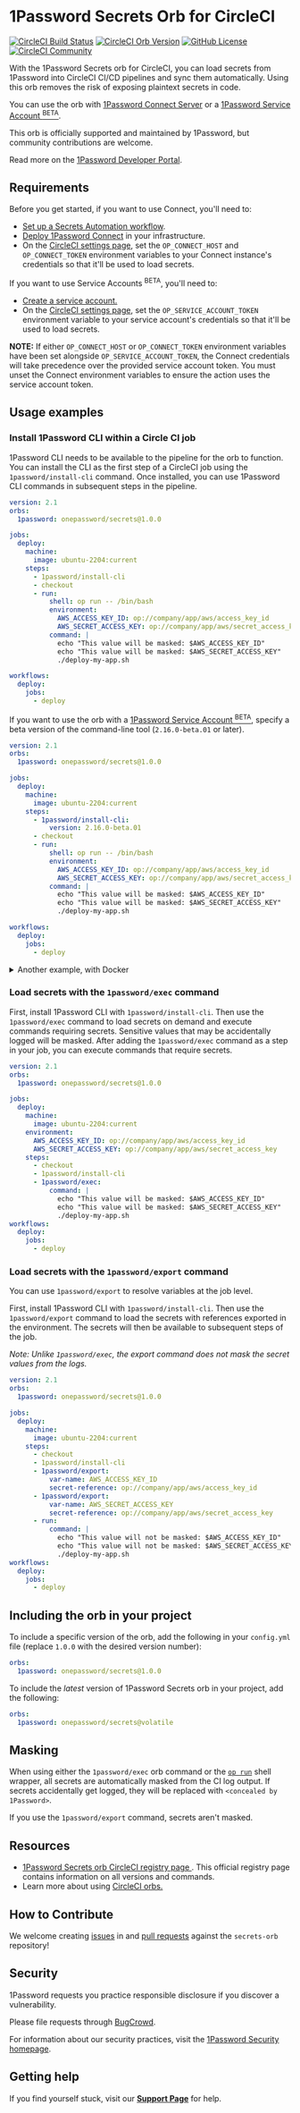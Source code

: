 # 1Password Secrets Orb for CircleCI

[![CircleCI Build Status](https://circleci.com/gh/1Password/secrets-orb.svg?style=shield "CircleCI Build Status")](https://circleci.com/gh/1Password/secrets-orb) [![CircleCI Orb Version](https://badges.circleci.com/orbs/onepassword/secrets.svg)](https://circleci.com/orbs/registry/orb/onepassword/secrets) [![GitHub License](https://img.shields.io/badge/license-MIT-lightgrey.svg)](https://raw.githubusercontent.com/1Password/secrets-orb/main/LICENSE) [![CircleCI Community](https://img.shields.io/badge/community-CircleCI%20Discuss-343434.svg)](https://discuss.circleci.com/c/ecosystem/orbs)

With the 1Password Secrets orb for CircleCI, you can load secrets from 1Password into CircleCI CI/CD pipelines and sync them automatically. Using this orb removes the risk of exposing plaintext secrets in code.

You can use the orb with [1Password Connect Server](https://developer.1password.com/docs/connect) or a [1Password Service Account <sup>BETA</sup>](https://developer.1password.com/docs/service-accounts).

This orb is officially supported and maintained by 1Password, but community contributions are welcome.

Read more on the [1Password Developer Portal](https://developer.1password.com/ci-cd/circle-ci).

## Requirements

Before you get started, if you want to use Connect, you'll need to:

- [Set up a Secrets Automation workflow](https://developer.1password.com/docs/connect/get-started#step-1-set-up-a-secrets-automation-workflow).
- [Deploy 1Password Connect](https://developer.1password.com/docs/connect/get-started#step-2-deploy-1password-connect-server) in your infrastructure.
- On the [CircleCI settings page](https://circleci.com/docs/settings/), set the `OP_CONNECT_HOST` and `OP_CONNECT_TOKEN` environment variables to your Connect instance's credentials so that it'll be used to load secrets.

If you want to use Service Accounts <sup>BETA</sup>, you'll need to:

- [Create a service account.](https://developer.1password.com//docs/service-accounts/)
- On the [CircleCI settings page](https://circleci.com/docs/settings/), set the `OP_SERVICE_ACCOUNT_TOKEN` environment variable to your service account's credentials so that it'll be used to load secrets.

**NOTE:** If either `OP_CONNECT_HOST` or `OP_CONNECT_TOKEN` environment variables have been set alongside `OP_SERVICE_ACCOUNT_TOKEN`, the Connect credentials will take precedence over the provided service account token. You must unset the Connect environment variables to ensure the action uses the service account token.

## Usage examples

### Install 1Password CLI within a Circle CI job

1Password CLI needs to be available to the pipeline for the orb to function. You can install the CLI as the first step of a CircleCI job using the `1password/install-cli` command. Once installed, you can use 1Password CLI commands in subsequent steps in the pipeline.

```yaml
version: 2.1
orbs:
  1password: onepassword/secrets@1.0.0

jobs:
  deploy:
    machine:
      image: ubuntu-2204:current
    steps:
      - 1password/install-cli
      - checkout
      - run:
          shell: op run -- /bin/bash
          environment:
            AWS_ACCESS_KEY_ID: op://company/app/aws/access_key_id
            AWS_SECRET_ACCESS_KEY: op://company/app/aws/secret_access_key
          command: |
            echo "This value will be masked: $AWS_ACCESS_KEY_ID"
            echo "This value will be masked: $AWS_SECRET_ACCESS_KEY"
            ./deploy-my-app.sh

workflows:
  deploy:
    jobs:
      - deploy
```

If you want to use the orb with a [1Password Service Account <sup>BETA</sup>](https://developer.1password.com/docs/service-accounts/), specify a beta version of the command-line tool (`2.16.0-beta.01` or later).

```yaml
version: 2.1
orbs:
  1password: onepassword/secrets@1.0.0

jobs:
  deploy:
    machine:
      image: ubuntu-2204:current
    steps:
      - 1password/install-cli:
          version: 2.16.0-beta.01
      - checkout
      - run:
          shell: op run -- /bin/bash
          environment:
            AWS_ACCESS_KEY_ID: op://company/app/aws/access_key_id
            AWS_SECRET_ACCESS_KEY: op://company/app/aws/secret_access_key
          command: |
            echo "This value will be masked: $AWS_ACCESS_KEY_ID"
            echo "This value will be masked: $AWS_SECRET_ACCESS_KEY"
            ./deploy-my-app.sh

workflows:
  deploy:
    jobs:
      - deploy
```

<details>
    <summary>Another example, with Docker</summary>

```yaml
description: >
  Install 1Password CLI within a job and make it useable for all the commands following the installation.
usage:
  version: 2.1
  orbs:
    1password: onepassword/secrets@1.0.0
  jobs:
    deploy:
      machine:
        image: ubuntu-2204:current
      steps:
        - 1password/install-cli
        - checkout
        - run: |
            docker login -u $(op read op://company/docker/username) -p $(op read op://company/docker/password)
            docker build -t company/app:${CIRCLE_SHA1:0:7} .
            docker push company/app:${CIRCLE_SHA1:0:7}
  workflows:
    deploy:
      jobs:
        - deploy
```

</details>

### Load secrets with the `1password/exec` command

First, install 1Password CLI with `1password/install-cli`. Then use the `1password/exec` command to load secrets on demand and execute commands requiring secrets. Sensitive values that may be accidentally logged will be masked. After adding the `1password/exec` command as a step in your job, you can execute commands that require secrets.

```yaml
version: 2.1
orbs:
  1password: onepassword/secrets@1.0.0

jobs:
  deploy:
    machine:
      image: ubuntu-2204:current
    environment:
      AWS_ACCESS_KEY_ID: op://company/app/aws/access_key_id
      AWS_SECRET_ACCESS_KEY: op://company/app/aws/secret_access_key
    steps:
      - checkout
      - 1password/install-cli
      - 1password/exec:
          command: |
            echo "This value will be masked: $AWS_ACCESS_KEY_ID"
            echo "This value will be masked: $AWS_SECRET_ACCESS_KEY"
            ./deploy-my-app.sh
workflows:
  deploy:
    jobs:
      - deploy
```

### Load secrets with the `1password/export` command

You can use `1password/export` to resolve variables at the job level.

First, install 1Password CLI with `1password/install-cli`. Then use the `1password/export` command to load the secrets with references exported in the environment. The secrets will then be available to subsequent steps of the job.

_Note: Unlike `1password/exec`, the export command does not mask the secret values from the logs._

```yaml
version: 2.1
orbs:
  1password: onepassword/secrets@1.0.0

jobs:
  deploy:
    machine:
      image: ubuntu-2204:current
    steps:
      - checkout
      - 1password/install-cli
      - 1password/export:
          var-name: AWS_ACCESS_KEY_ID
          secret-reference: op://company/app/aws/access_key_id
      - 1password/export:
          var-name: AWS_SECRET_ACCESS_KEY
          secret-reference: op://company/app/aws/secret_access_key
      - run:
          command: |
            echo "This value will not be masked: $AWS_ACCESS_KEY_ID"
            echo "This value will not be masked: $AWS_SECRET_ACCESS_KEY"
            ./deploy-my-app.sh
workflows:
  deploy:
    jobs:
      - deploy
```

## Including the orb in your project

To include a specific version of the orb, add the following in your `config.yml` file (replace `1.0.0` with the desired version number):

```yaml
orbs:
  1password: onepassword/secrets@1.0.0
```

To include the _latest_ version of 1Password Secrets orb in your project, add the following:

```yaml
orbs:
  1password: onepassword/secrets@volatile
```

## Masking

When using either the `1password/exec` orb command or the [`op run`](https://developer.1password.com/docs/cli/reference/commands/run) shell wrapper, all secrets are automatically masked from the CI log output. If secrets accidentally get logged, they will be replaced with `<concealed by 1Password>`.

If you use the `1password/export` command, secrets aren't masked.

## Resources

- [1Password Secrets orb CircleCI registry page <i className="fas fa-external-link"></i>](https://circleci.com/orbs/registry/orb/onepassword/secrets). This official registry page contains information on all versions and commands.
- Learn more about using [CircleCI orbs. <i className="fas fa-external-link"></i>](https://circleci.com/docs/orb-intro/)

## How to Contribute

We welcome creating [issues](https://github.com/1Password/secrets-orb/issues) in and [pull requests](https://github.com/1Password/secrets-orb/pulls) against the `secrets-orb` repository!

## Security

1Password requests you practice responsible disclosure if you discover a vulnerability.

Please file requests through [BugCrowd](https://bugcrowd.com/agilebits).

For information about our security practices, visit the [1Password Security homepage](https://1password.com/security).

## Getting help

If you find yourself stuck, visit our [**Support Page**](https://developer.1password.com/ci-cd) for help.
